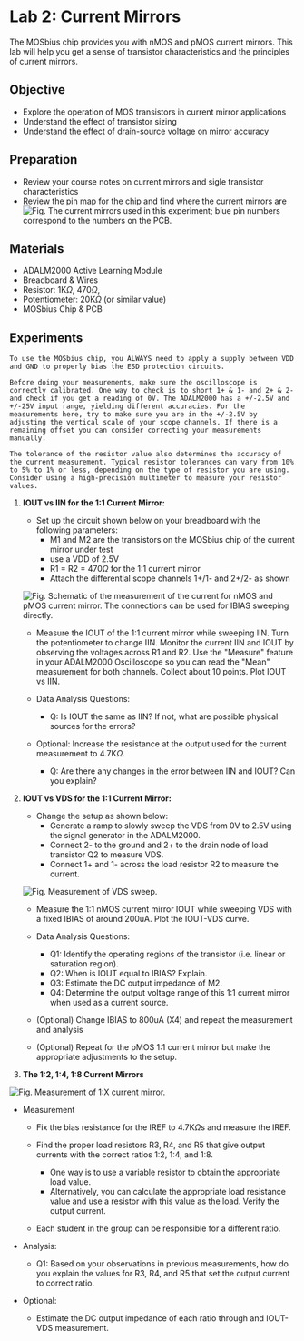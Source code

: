# Lab 2: Current Mirrors
  
 The MOSbius chip provides you with nMOS and pMOS current mirrors. This lab will help you get a sense of transistor characteristics and the principles of current mirrors. 


## Objective

* Explore the operation of MOS transistors in current mirror applications
* Understand the effect of transistor sizing
* Understand the effect of drain-source voltage on mirror accuracy

## Preparation

* Review your course notes on current mirrors and sigle transistor characteristics 
* Review the pin map for the chip and find where the current mirrors are
![<em>Fig.</em> The current mirrors used in this experiment; blue pin numbers correspond to the numbers on the PCB.](img/Current_Mirror.png)

## Materials
* ADALM2000 Active Learning Module
* Breadboard & Wires
* Resistor: 1K$\Omega$, 470$\Omega$, 
* Potentiometer: 20K$\Omega$ (or similar value)
* MOSbius Chip & PCB

## Experiments

```{attention}
To use the MOSbius chip, you ALWAYS need to apply a supply between VDD and GND to properly bias the ESD protection circuits.
```
```{attention}
Before doing your measurements, make sure the oscilloscope is correctly calibrated. One way to check is to short 1+ & 1- and 2+ & 2- and check if you get a reading of 0V. The ADALM2000 has a +/-2.5V and +/-25V input range, yielding different accuracies. For the measurements here, try to make sure you are in the +/-2.5V by adjusting the vertical scale of your scope channels. If there is a remaining offset you can consider correcting your measurements manually. 

The tolerance of the resistor value also determines the accuracy of the current measurement. Typical resistor tolerances can vary from 10% to 5% to 1% or less, depending on the type of resistor you are using. Consider using a high-precision multimeter to measure your resistor values.
```

1. **IOUT vs IIN for the 1:1 Current Mirror:**
    - Set up the circuit shown below on your breadboard with the following parameters:
        - M1 and M2 are the transistors on the MOSbius chip of the current mirror under test  
        - use a VDD of 2.5V
        - R1 = R2 = 470$\Omega$ for the 1:1 current mirror 
        - Attach the differential scope channels 1+/1- and 2+/2- as shown

    ![<em>Fig.</em> Schematic of the measurement of the current for nMOS and pMOS current mirror. The connections can be used for IBIAS sweeping directly.](img/How_to_measure_current.png)
    - Measure the IOUT of the 1:1 current mirror while sweeping IIN. Turn the potentiometer to change IIN. Monitor the current IIN and IOUT by observing the voltages across R1 and R2. Use the "Measure" feature in your ADALM2000 Oscilloscope so you can read the "Mean" measurement for both channels. Collect about 10 points. Plot IOUT vs IIN. 

    - Data Analysis Questions: 
        - Q: Is IOUT the same as IIN? If not, what are possible physical sources for the errors? 
    
    - Optional: Increase the resistance at the output used for the current measurement to 4.7K$\Omega$. 
        - Q: Are there any changes in the error between IIN and IOUT? Can you explain? 

1. **IOUT vs VDS for the 1:1 Current Mirror:** 
    - Change the setup as shown below: 
        - Generate a ramp to slowly sweep the VDS from 0V to 2.5V using the signal generator in the ADALM2000. 
        - Connect 2- to the ground and 2+ to the drain node of load transistor Q2 to measure VDS. 
        - Connect 1+  and 1- across the load resistor R2 to measure the current. 

    ![<em>Fig.</em> Measurement of VDS sweep.](img/How_to_measure_VDS_sweep.png)

    - Measure the 1:1 nMOS current mirror IOUT while sweeping VDS with a fixed IBIAS of around 200uA. Plot the IOUT-VDS curve.

    - Data Analysis Questions:
        - Q1: Identify the operating regions of the transistor (i.e. linear or saturation region).
        - Q2: When is IOUT equal to IBIAS? Explain.
        - Q3: Estimate the DC output impedance of M2.
        - Q4: Determine the output voltage range of this 1:1 current mirror when used as a current source.

    - (Optional) Change IBIAS to 800uA (X4) and repeat the measurement and analysis

    - (Optional) Repeat for the pMOS 1:1 current mirror but make the appropriate adjustments to the setup. 

3. **The 1:2, 1:4, 1:8 Current Mirrors**

![<em>Fig.</em> Measurement of 1:X current mirror.](img/NMOS_sweep_load_1_X.png)
- Measurement
    - Fix the bias resistance for the IREF to 4.7K$\Omega$s and measure the IREF. 
    - Find the proper load resistors R3, R4, and R5 that give output currents with the correct ratios 1:2, 1:4, and 1:8. 
        - One way is to use a variable resistor to obtain the appropriate load value. 
        - Alternatively, you can calculate the appropriate load resistance value and use a resistor with this value as the load. Verify the output current. 
    
    -  Each student in the group can be responsible for a different ratio. 

- Analysis:
    - Q1: Based on your observations in previous measurements, how do you explain the values for R3, R4, and R5 that set the output current to correct ratio. 

- Optional:
    - Estimate the DC output impedance of each ratio through and IOUT-VDS measurement.
   


 